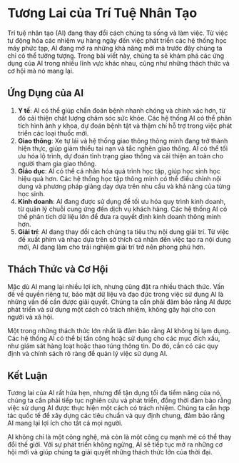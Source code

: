 # Tương Lai của Trí Tuệ Nhân Tạo

Trí tuệ nhân tạo (AI) đang thay đổi cách chúng ta sống và làm việc. Từ việc tự động hóa các nhiệm vụ hàng ngày đến việc phát triển các hệ thống học máy phức tạp, AI đang mở ra những khả năng mới mà trước đây chúng ta chỉ có thể tưởng tượng. Trong bài viết này, chúng ta sẽ khám phá các ứng dụng của AI trong nhiều lĩnh vực khác nhau, cũng như những thách thức và cơ hội mà nó mang lại.

## Ứng Dụng của AI

1. **Y tế**: AI có thể giúp chẩn đoán bệnh nhanh chóng và chính xác hơn, từ đó cải thiện chất lượng chăm sóc sức khỏe. Các hệ thống AI có thể phân tích hình ảnh y khoa, dự đoán bệnh tật và thậm chí hỗ trợ trong việc phát triển các loại thuốc mới.
2. **Giao thông**: Xe tự lái và hệ thống giao thông thông minh đang trở thành hiện thực, giúp giảm thiểu tai nạn và tắc nghẽn giao thông. AI có thể tối ưu hóa lộ trình, dự đoán tình trạng giao thông và cải thiện an toàn cho người tham gia giao thông.
3. **Giáo dục**: AI có thể cá nhân hóa quá trình học tập, giúp học sinh học hiệu quả hơn. Các hệ thống học tập thông minh có thể điều chỉnh nội dung và phương pháp giảng dạy dựa trên nhu cầu và khả năng của từng học sinh.
4. **Kinh doanh**: AI đang được sử dụng để tối ưu hóa quy trình kinh doanh, từ quản lý chuỗi cung ứng đến dịch vụ khách hàng. Các hệ thống AI có thể phân tích dữ liệu lớn để đưa ra quyết định kinh doanh thông minh hơn.
5. **Giải trí**: AI đang thay đổi cách chúng ta tiêu thụ nội dung giải trí. Từ việc đề xuất phim và nhạc dựa trên sở thích cá nhân đến việc tạo ra nội dung mới, AI đang làm cho trải nghiệm giải trí trở nên phong phú hơn.

## Thách Thức và Cơ Hội

Mặc dù AI mang lại nhiều lợi ích, nhưng cũng đặt ra nhiều thách thức. Vấn đề về quyền riêng tư, bảo mật dữ liệu và đạo đức trong việc sử dụng AI là những vấn đề cần được giải quyết. Chúng ta cần phải đảm bảo rằng AI được phát triển và sử dụng một cách có trách nhiệm, không gây hại cho con người và xã hội.

Một trong những thách thức lớn nhất là đảm bảo rằng AI không bị lạm dụng. Các hệ thống AI có thể bị tấn công hoặc sử dụng cho các mục đích xấu, như giám sát hàng loạt hoặc thao túng thông tin. Do đó, cần có các quy định và chính sách rõ ràng để quản lý việc sử dụng AI.

## Kết Luận

Tương lai của AI rất hứa hẹn, nhưng để tận dụng tối đa tiềm năng của nó, chúng ta cần phải tiếp tục nghiên cứu và phát triển, đồng thời đảm bảo rằng việc sử dụng AI được thực hiện một cách có trách nhiệm. Chúng ta cần hợp tác quốc tế để xây dựng các tiêu chuẩn và quy định chung, đảm bảo rằng AI mang lại lợi ích cho tất cả mọi người.

AI không chỉ là một công nghệ, mà còn là một công cụ mạnh mẽ có thể thay đổi thế giới. Với sự phát triển không ngừng, AI sẽ tiếp tục mở ra những cơ hội mới và giúp chúng ta giải quyết những thách thức lớn của thời đại.
